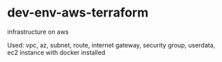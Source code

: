 # dev-env-aws-terraform
infrastructure on aws 

Used:
vpc, az, subnet, route, internet gateway, security group, userdata, ec2 instance with docker installed
